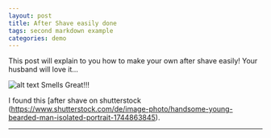 ```yaml
---
layout: post
title: After Shave easily done
tags: second markdown example
categories: demo
---
```


This post will explain to you how to make your own after shave easily! Your husband will love it...

![alt text Smells Great!!!](https://www.shutterstock.com/de/image-photo/handsome-young-bearded-man-isolated-portrait-1744863845)

I found this [after shave on shutterstock (https://www.shutterstock.com/de/image-photo/handsome-young-bearded-man-isolated-portrait-1744863845).

---------------

